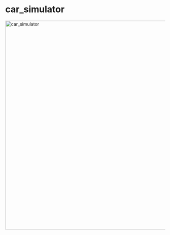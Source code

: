 # car_simulator



<img width="657" alt="car_simulator" src="https://user-images.githubusercontent.com/74038682/141930673-4666d899-a9ce-4c28-8372-71abdaf0af7c.png">
